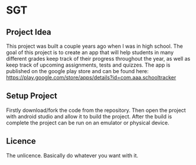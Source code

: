 # SGT

## Project Idea
This project was built a couple years ago when I was in high school. The goal of this project is to 
create an app that will help students in many different grades keep track of their progress throughout 
the year, as well as keep track of upcoming assignments, tests and quizzes. The app is published on 
the google play store and can be found here: https://play.google.com/store/apps/details?id=com.aaa.schooltracker 

## Setup Project
Firstly download/fork the code from the repository. Then open the project with android studio and allow 
it to build the project. After the build is complete the project can be run on an emulator or physical device.

## Licence
The unlicence. Basically do whatever you want with it.
